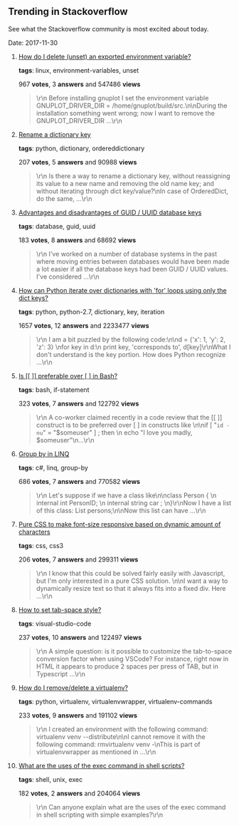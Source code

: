 ## Trending in Stackoverflow

See what the Stackoverflow community is most excited about today.

Date: 2017-11-30


1. [How do I delete (unset) an exported environment variable?](https://stackoverflow.com/questions/6877727/how-do-i-delete-unset-an-exported-environment-variable)

    **tags**: linux, environment-variables, unset
            
    967 **votes**, 3 **answers** and 547486 **views**

    > \r\n            Before installing gnuplot I set the environment variable GNUPLOT_DRIVER_DIR = /home/gnuplot/build/src.\n\nDuring the installation something went wrong; now I want to remove the GNUPLOT_DRIVER_DIR ...\r\n        

    
2. [Rename a dictionary key](https://stackoverflow.com/questions/16475384/rename-a-dictionary-key)

    **tags**: python, dictionary, ordereddictionary
            
    207 **votes**, 5 **answers** and 90988 **views**

    > \r\n            Is there a way to rename a dictionary key, without reassigning its value to a new name and removing the old name key; and without iterating through dict key/value?\nIn case of OrderedDict, do the same, ...\r\n        

    
3. [Advantages and disadvantages of GUID / UUID database keys](https://stackoverflow.com/questions/45399/advantages-and-disadvantages-of-guid-uuid-database-keys)

    **tags**: database, guid, uuid
            
    183 **votes**, 8 **answers** and 68692 **views**

    > \r\n            I've worked on a number of database systems in the past where moving entries between databases would have been made a lot easier if all the database keys had been GUID / UUID values. I've considered ...\r\n        

    
4. [How can Python iterate over dictionaries with 'for' loops using only the dict keys?](https://stackoverflow.com/questions/3294889/how-can-python-iterate-over-dictionaries-with-for-loops-using-only-the-dict-ke)

    **tags**: python, python-2.7, dictionary, key, iteration
            
    1657 **votes**, 12 **answers** and 2233477 **views**

    > \r\n            I am a bit puzzled by the following code:\n\nd = {'x': 1, 'y': 2, 'z': 3} \nfor key in d:\n    print key, 'corresponds to', d[key]\r\nWhat I don't understand is the key portion. How does Python recognize ...\r\n        

    
5. [Is [[ ]] preferable over [ ] in Bash?](https://stackoverflow.com/questions/669452/is-preferable-over-in-bash)

    **tags**: bash, if-statement
            
    323 **votes**, 7 **answers** and 122792 **views**

    > \r\n            A co-worker claimed recently in a code review that the [[ ]] construct is to be preferred over [ ] in constructs like \n\nif [ "`id -nu`" = "$someuser" ] ; then \n     echo "I love you madly, $someuser"\n...\r\n        

    
6. [Group by in LINQ](https://stackoverflow.com/questions/7325278/group-by-in-linq)

    **tags**: c#, linq, group-by
            
    686 **votes**, 7 **answers** and 770582 **views**

    > \r\n            Let's suppose if we have a class like\n\nclass Person { \n    internal int PersonID; \n    internal string car  ; \n}\r\nNow I have a list of this class: List<Person> persons;\n\nNow this list can have ...\r\n        

    
7. [Pure CSS to make font-size responsive based on dynamic amount of characters](https://stackoverflow.com/questions/14431411/pure-css-to-make-font-size-responsive-based-on-dynamic-amount-of-characters)

    **tags**: css, css3
            
    206 **votes**, 7 **answers** and 299311 **views**

    > \r\n            I know that this could be solved fairly easily with Javascript, but I'm only interested in a pure CSS solution. \n\nI want a way to dynamically resize text so that it always fits into a fixed div. Here ...\r\n        

    
8. [How to set tab-space style?](https://stackoverflow.com/questions/29972396/how-to-set-tab-space-style)

    **tags**: visual-studio-code
            
    237 **votes**, 10 **answers** and 122497 **views**

    > \r\n            A simple question: is it possible to customize the tab-to-space conversion factor when using VSCode? For instance, right now in HTML it appears to produce 2 spaces per press of TAB, but in Typescript ...\r\n        

    
9. [How do I remove/delete a virtualenv?](https://stackoverflow.com/questions/11005457/how-do-i-remove-delete-a-virtualenv)

    **tags**: python, virtualenv, virtualenvwrapper, virtualenv-commands
            
    233 **votes**, 9 **answers** and 191102 **views**

    > \r\n            I created an environment with the following command: virtualenv venv --distribute\n\nI cannot remove it with the following command: rmvirtualenv venv -\nThis is part of virtualenvwrapper as mentioned in ...\r\n        

    
10. [What are the uses of the exec command in shell scripts?](https://stackoverflow.com/questions/18351198/what-are-the-uses-of-the-exec-command-in-shell-scripts)

    **tags**: shell, unix, exec
            
    182 **votes**, 2 **answers** and 204064 **views**

    > \r\n            Can anyone explain what are the uses of the exec command in shell scripting with simple examples?\r\n        

    
